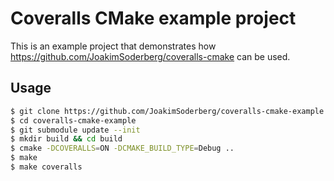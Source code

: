 Coveralls CMake example project
===============================

This is an example project that demonstrates how
https://github.com/JoakimSoderberg/coveralls-cmake can be used.

Usage
-----

```bash
$ git clone https://github.com/JoakimSoderberg/coveralls-cmake-example.git
$ cd coveralls-cmake-example
$ git submodule update --init
$ mkdir build && cd build
$ cmake -DCOVERALLS=ON -DCMAKE_BUILD_TYPE=Debug ..
$ make
$ make coveralls
```
